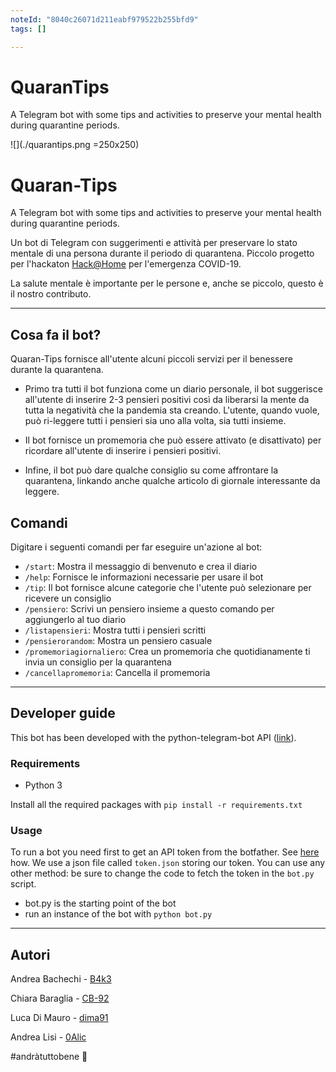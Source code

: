 ```yaml
---
noteId: "8040c26071d211eabf979522b255bfd9"
tags: []

---
```


# QuaranTips
A Telegram bot with some tips and activities to preserve your mental health during quarantine periods.

![](./quarantips.png =250x250)

# Quaran-Tips
A Telegram bot with some tips and activities to preserve your mental health during quarantine periods.

Un bot di Telegram con suggerimenti e attività per preservare lo stato mentale di una persona durante il periodo di quarantena.
Piccolo progetto per l'hackaton [Hack@Home](https://hackatho.me/) per l'emergenza COVID-19.

La salute mentale è importante per le persone e, anche se piccolo, questo è il nostro contributo.

---

## Cosa fa il bot?

Quaran-Tips fornisce all'utente alcuni piccoli servizi per il benessere durante la quarantena.

- Primo tra tutti il bot funziona come un diario personale, il bot suggerisce all'utente di inserire 2-3 pensieri positivi così da liberarsi la mente da tutta la negatività che la pandemia sta creando. L'utente, quando vuole, può ri-leggere tutti i pensieri sia uno alla volta, sia tutti insieme.

- Il bot fornisce un promemoria che può essere attivato (e disattivato) per ricordare all'utente di inserire i pensieri positivi.

- Infine, il bot può dare qualche consiglio su come affrontare la quarantena, linkando anche qualche articolo di giornale interessante da leggere.

## Comandi

Digitare i seguenti comandi per far eseguire un'azione al bot: 

- ``/start``: Mostra il messaggio di benvenuto e crea il diario
- ``/help``: Fornisce le informazioni necessarie per usare il bot
- ``/tip``: Il bot fornisce alcune categorie che l'utente può selezionare per ricevere un consiglio
- ``/pensiero``: Scrivi un pensiero insieme a questo comando per aggiungerlo al tuo diario
- ``/listapensieri``: Mostra tutti i pensieri scritti
- ``/pensierorandom``: Mostra un pensiero casuale
- ``/promemoriagiornaliero``: Crea un promemoria che quotidianamente ti invia un consiglio per la quarantena 
- ``/cancellapromemoria``: Cancella il promemoria

---

## Developer guide

This bot has been developed with the python-telegram-bot API ([link](https://github.com/python-telegram-bot/python-telegram-bot)).

### Requirements

- Python 3

Install all the required packages with ``pip install -r requirements.txt``

### Usage

To run a bot you need first to get an API token from the botfather. See [here](https://core.telegram.org/bots#6-botfather) how.
We use a json file called ``token.json`` storing our token. You can use any other method: be sure to change the code to fetch the token in the ``bot.py`` script.

- bot.py is the starting point of the bot
- run an instance of the bot with ``python bot.py``

---

## Autori

Andrea Bachechi - [B4k3](https://github.com/B4k3)

Chiara Baraglia - [CB-92](https://github.com/CB-92)

Luca Di Mauro - [dima91](https://github.com/dima91)

Andrea Lisi - [0Alic](https://github.com/0Alic)

\#andràtuttobene :rainbow: